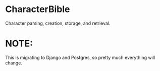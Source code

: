 # CharacterBible

Character parsing, creation, storage, and retrieval.

# NOTE:

This is migrating to Django and Postgres, so pretty much everything will change.
